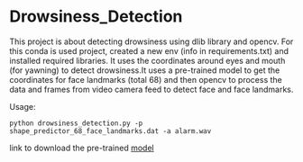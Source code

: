 # Drowsiness_Detection
This project is about detecting drowsiness using dlib library and opencv. For this conda is used project, created a new env (info in requirements.txt) and installed required libraries. It uses the coordinates around eyes and mouth (for yawning) to detect drowsiness.It uses a pre-trained model to get the coordinates for face landmarks (total 68) and then opencv to process the data and frames from video camera feed to detect face and face landmarks.

Usage:
```
python drowsiness_detection.py -p shape_predictor_68_face_landmarks.dat -a alarm.wav
```

link to download the pre-trained [model](https://drive.google.com/open?id=1YTRX15tplq9URBEOfcLhOu3ljI3UjhMX)
